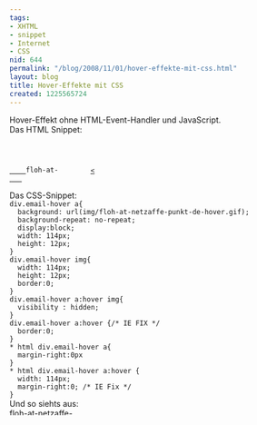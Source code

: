 ```yaml
---
tags:
- XHTML
- snippet
- Internet
- CSS
nid: 644
permalink: "/blog/2008/11/01/hover-effekte-mit-css.html"
layout: blog
title: Hover-Effekte mit CSS
created: 1225565724
---
```

Hover-Effekt ohne HTML-Event-Handler und JavaScript.<br />
Das HTML Snippet:
<code type="html4strict">
<div class="email-hover">
  <a href="/contact">
    <img src="/sites/netzaffe.de/files/floh-at-netzaffe-punkt-de.gif" alt="floh-at-netzaffe-punkt-de" height="12" width="114"><
   </a>
</div>
</code>
Das CSS-Snippet:
<code type="css" linenumber="true">
div.email-hover a{
  background: url(img/floh-at-netzaffe-punkt-de-hover.gif);
  background-repeat: no-repeat;
  display:block;
  width: 114px;
  height: 12px;
}
div.email-hover img{
  width: 114px;
  height: 12px;
  border:0;
}
div.email-hover a:hover img{
  visibility : hidden;
}
div.email-hover a:hover {/* IE FIX */
  border:0;
}
* html div.email-hover a{
  margin-right:0px
}
* html div.email-hover a:hover {
  width: 114px;
  margin-right:0; /* IE Fix */
}
</code>
Und so siehts aus:
<br />
<div class="email-hover">  <a href="/contact"><img src="/sites/netzaffe.de/files/floh-at-netzaffe-punkt-de.gif" alt="floh-at-netzaffe-punkt-de" height="12" width="114" /></a></div>
<br />
<!--break-->
